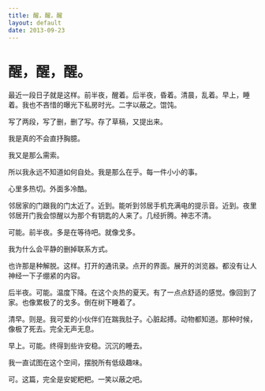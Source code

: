 ```yaml
---
title: 醒，醒，醒
layout: default
date: 2013-09-23
---
```

# 醒，醒，醒。

最近一段日子就是这样。前半夜，醒着。后半夜，昏着。清晨，乱着。早上，睡着。我也不吝惜的曝光下私房时光。二字以蔽之。馄饨。

写了两段，写了删，删了写。存了草稿，又提出来。

我是真的不会直抒胸臆。

我又是那么需索。

所以我永远不知道如何自处。我是那么在乎。每一件小小的事。

心里多热切。外面多冷酷。

邻居家的门跟我的门太近了。近到。能听到邻居手机充满电的提示音。近到。夜里邻居开门我会惊醒以为那个有钥匙的人来了。几经折腾。神志不清。

可能。前半夜。多是在等待吧。就像戈多。

我为什么会平静的删掉联系方式。

也许那是种解脱。这样。打开的通讯录。点开的界面。展开的浏览器。都没有让人神经一下子绷紧的内容。

后半夜。可能。温度下降。在这个炎热的夏天。有了一点点舒适的感觉。像回到了家。也像累极了的戈多。倒在树下睡着了。

清早。则是。我可爱的小伙伴们在踹我肚子。心脏起搏。动物都知道。那种时候，像极了死去。完全无声无息。

早上。可能。终得到些许安稳。沉沉的睡去。

我一直试图在这个空间，摆脱所有低级趣味。

可。这篇，完全是安妮粑粑。一笑以蔽之吧。
